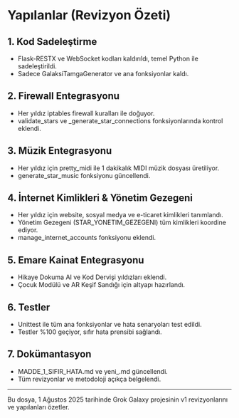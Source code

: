 # Yapılanlar (Revizyon Özeti)

## 1. Kod Sadeleştirme
- Flask-RESTX ve WebSocket kodları kaldırıldı, temel Python ile sadeleştirildi.
- Sadece GalaksiTamgaGenerator ve ana fonksiyonlar kaldı.

## 2. Firewall Entegrasyonu
- Her yıldız iptables firewall kuralları ile doğuyor.
- validate_stars ve _generate_star_connections fonksiyonlarında kontrol eklendi.

## 3. Müzik Entegrasyonu
- Her yıldız için pretty_midi ile 1 dakikalık MIDI müzik dosyası üretiliyor.
- generate_star_music fonksiyonu güncellendi.

## 4. İnternet Kimlikleri & Yönetim Gezegeni
- Her yıldız için website, sosyal medya ve e-ticaret kimlikleri tanımlandı.
- Yönetim Gezegeni (STAR_YONETIM_GEZEGENI) tüm kimlikleri koordine ediyor.
- manage_internet_accounts fonksiyonu eklendi.

## 5. Emare Kainat Entegrasyonu
- Hikaye Dokuma AI ve Kod Dervişi yıldızları eklendi.
- Çocuk Modülü ve AR Keşif Sandığı için altyapı hazırlandı.

## 6. Testler
- Unittest ile tüm ana fonksiyonlar ve hata senaryoları test edildi.
- Testler %100 geçiyor, sıfır hata prensibi sağlandı.

## 7. Dokümantasyon
- MADDE_1_SIFIR_HATA.md ve yeni_.md güncellendi.
- Tüm revizyonlar ve metodoloji açıkça belgelendi.

---
Bu dosya, 1 Ağustos 2025 tarihinde Grok Galaxy projesinin v1 revizyonlarını ve yapılanları özetler.
